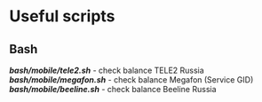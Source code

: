 Useful scripts
==============

Bash
----

***bash/mobile/tele2.sh*** - check balance TELE2 Russia<br/>
***bash/mobile/megafon.sh*** - check balance Megafon (Service GID)<br/>
***bash/mobile/beeline.sh*** - check balance Beeline Russia<br/>
